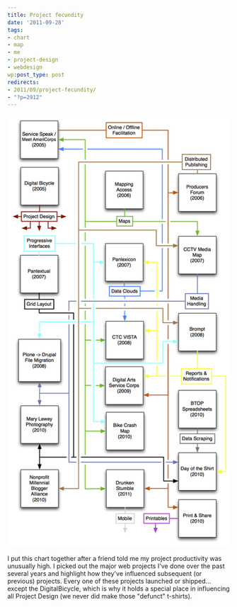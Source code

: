 ```yaml
---
title: Project fecundity
date: '2011-09-28'
tags:
- chart
- map
- me
- project-design
- webdesign
wp:post_type: post
redirects:
- 2011/09/project-fecundity/
- "?p=2912"
---
```


[ ![](2011-09-28-Project-fecundity/Project-Influences.png "Project Influences") ](2011-09-28-Project-fecundity/Project-Influences.pdf)

I put this chart together after a friend told me my project productivity was unusually high. I picked out the major web projects I've done over the past several years and highlight how they've influenced subsequent (or previous) projects. Every one of these projects launched or shipped... except the DigitalBicycle, which is why it holds a special place in influencing all Project Design (we never did make those "defunct" t-shirts).
